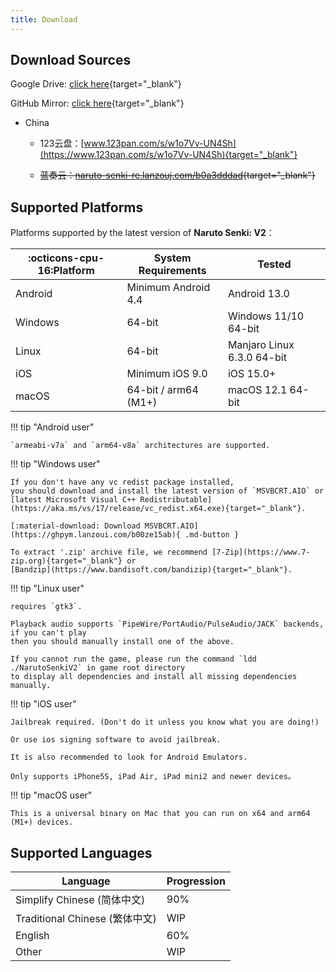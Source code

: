 ```yaml
---
title: Download
---
```


## Download Sources

Google Drive: [click here](https://drive.google.com/drive/folders/1addvZRBvPBGDJtiLdzMWgd6C_qiVS3Lt?usp=sharing){target="_blank"}

GitHub Mirror: [click here](https://github.com/Naruto-Senki/files/releases/tag/latest){target="_blank"}

- China

    - 123云盘：[www.123pan.com/s/w1o7Vv-UN4Sh](https://www.123pan.com/s/w1o7Vv-UN4Sh){target="_blank"}

    - ~~蓝奏云：[naruto-senki-re.lanzouj.com/b0a3dddad](https://naruto-senki-re.lanzouj.com/b0a3dddad){target="_blank"}~~

## Supported Platforms

Platforms supported by the latest version of **Naruto Senki: V2**：

| :octicons-cpu-16:Platform | System Requirements  | Tested                     |
| ------------------------- | -------------------- | -------------------------- |
| Android                   | Minimum Android 4.4  | Android 13.0               |
| Windows                   | 64-bit               | Windows 11/10 64-bit       |
| Linux                     | 64-bit               | Manjaro Linux 6.3.0 64-bit |
| iOS                       | Minimum iOS 9.0      | iOS 15.0+                  |
| macOS                     | 64-bit / arm64 (M1+) | macOS 12.1 64-bit          |


!!! tip "Android user"

    `armeabi-v7a` and `arm64-v8a` architectures are supported.

!!! tip "Windows user"

    If you don't have any vc redist package installed,
    you should download and install the latest version of `MSVBCRT.AIO` or
    [latest Microsoft Visual C++ Redistributable](https://aka.ms/vs/17/release/vc_redist.x64.exe){target="_blank"}.

    [:material-download: Download MSVBCRT.AIO](https://ghpym.lanzoui.com/b00ze15ab){ .md-button }

    To extract '.zip' archive file, we recommend [7-Zip](https://www.7-zip.org){target="_blank"} or
    [Bandzip](https://www.bandisoft.com/bandizip){target="_blank"}.

!!! tip "Linux user"

    requires `gtk3`.

    Playback audio supports `PipeWire/PortAudio/PulseAudio/JACK` backends, if you can't play
    then you should manually install one of the above.

    If you cannot run the game, please run the command `ldd ./NarutoSenkiV2` in game root directory
    to display all dependencies and install all missing dependencies manually.

!!! tip "iOS user"

    Jailbreak required. (Don't do it unless you know what you are doing!)

    Or use ios signing software to avoid jailbreak.

    It is also recommended to look for Android Emulators.

    Only supports iPhone5S, iPad Air, iPad mini2 and newer devices。

!!! tip "macOS user"

    This is a universal binary on Mac that you can run on x64 and arm64 (M1+) devices.

## Supported Languages

| Language                       | Progression |
| ------------------------------ | ----------- |
| Simplify Chinese (简体中文)    | 90%         |
| Traditional Chinese (繁体中文) | WIP         |
| English                        | 60%         |
| Other                          | WIP         |
